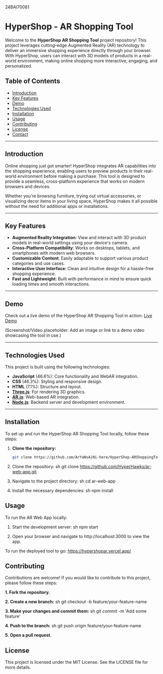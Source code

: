 
24BAI70081 
# HyperShop - AR Shopping Tool

Welcome to the **HyperShop AR Shopping Tool** project repository! This project leverages cutting-edge Augmented Reality (AR) technology to deliver an immersive shopping experience directly through your browser. With HyperShop, users can interact with 3D models of products in a real-world environment, making online shopping more interactive, engaging, and personalized.

## Table of Contents

- [Introduction](#introduction)
- [Key Features](#key-features)
- [Demo](#demo)
- [Technologies Used](#technologies-used)
- [Installation](#installation)
- [Usage](#usage)
- [Contributing](#contributing)
- [License](#license)
- [Contact](#contact)

---

## Introduction

Online shopping just got smarter! HyperShop integrates AR capabilities into the shopping experience, enabling users to preview products in their real-world environment before making a purchase. This tool is designed to provide a seamless, cross-platform experience that works on modern browsers and devices.

Whether you're browsing furniture, trying out virtual accessories, or visualizing decor items in your living space, HyperShop makes it all possible without the need for additional apps or installations.

---

## Key Features

- **Augmented Reality Integration**: View and interact with 3D product models in real-world settings using your device's camera.
- **Cross-Platform Compatibility**: Works on desktops, tablets, and smartphones with modern web browsers.
- **Customizable Content**: Easily adaptable to support various product categories and use cases.
- **Interactive User Interface**: Clean and intuitive design for a hassle-free shopping experience.
- **Fast and Lightweight**: Built with performance in mind to ensure quick loading times and smooth interactions.

---

## Demo

Check out a live demo of the HyperShop AR Shopping Tool in action: [Live Demo](#)

(Screenshot/Video placeholder: Add an image or link to a demo video showcasing the tool in use.)

---

## Technologies Used

This project is built using the following technologies:

- **JavaScript** (46.6%): Core functionality and WebAR integration.
- **CSS** (46.3%): Styling and responsive design.
- **HTML** (7.1%): Structure and layout.
- **[Three.js](https://threejs.org/)**: For rendering 3D graphics.
- **[AR.js](https://ar-js-org.github.io/AR.js/)**: Web-based AR integration.
- **[Node.js](https://nodejs.org/)**: Backend server and development environment.

---

## Installation

To set up and run the HyperShop AR Shopping Tool locally, follow these steps:

1. **Clone the repository:**
   ```bash
   git clone https://github.com/ArYaNsAiNi-here/HyperShop-ARShoppingTool.git

1. Clone the repository: sh
   git clone https://github.com/HyperHawks/ar-web-app.git
   
2. Navigate to the project directory: sh
  cd ar-web-app

3. Install the necessary dependencies: sh
  npm install


## Usage
To run the AR Web App locally:

1. Start the development server: sh
  npm start

2. Open your browser and navigate to http://localhost:3000 to view the app. 
   
To run the deployed tool to go:
   https://hypershopar.vercel.app/

## Contributing
  Contributions are welcome! If you would like to contribute to this project, please follow these steps:

**1. Fork the repository.**
  
**2. Create a new branch:** sh
  git checkout -b feature/your-feature-name
  
**3. Make your changes and commit them:** sh
  git commit -m 'Add some feature'
  
**4. Push to the branch:** sh
  git push origin feature/your-feature-name
  
**5. Open a pull request.**

## License
  This project is licensed under the MIT License. See the LICENSE file for more details.
